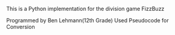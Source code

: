 This is a Python implementation for the division game FizzBuzz

Programmed by Ben Lehmann(12th Grade)
Used Pseudocode for Conversion
